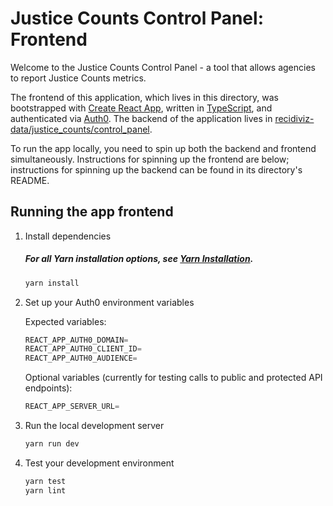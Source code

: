 # Justice Counts Control Panel: Frontend

Welcome to the Justice Counts Control Panel - a tool that allows agencies to report Justice Counts metrics.

The frontend of this application, which lives in this directory, was bootstrapped with [Create React App](https://github.com/facebook/create-react-app), written in [TypeScript](https://www.typescriptlang.org/docs), and authenticated via [Auth0](https://auth0.com/). The backend of the application lives in [recidiviz-data/justice_counts/control_panel](https://github.com/Recidiviz/recidiviz-data/tree/main/recidiviz/justice_counts/control_panel).

To run the app locally, you need to spin up both the backend and frontend simultaneously. Instructions for spinning up the frontend are below; instructions for spinning up the backend can be found in its directory's README.

## Running the app frontend

1. Install dependencies

   ##### For all Yarn installation options, see [Yarn Installation](https://yarnpkg.com/en/docs/install).

   ```sh
   yarn install
   ```

2. Set up your Auth0 environment variables

   Expected variables:

   ```js
   REACT_APP_AUTH0_DOMAIN=
   REACT_APP_AUTH0_CLIENT_ID=
   REACT_APP_AUTH0_AUDIENCE=
   ```

   Optional variables (currently for testing calls to public and protected API endpoints):

   ```js
   REACT_APP_SERVER_URL=
   ```

3. Run the local development server

   ```sh
   yarn run dev
   ```

4. Test your development environment

   ```sh
   yarn test
   yarn lint
   ```
